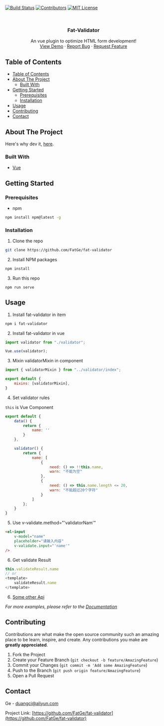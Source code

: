 <!-- PROJECT SHIELDS -->
[![Build Status][build-shield]]()
[![Contributors][contributors-shield]]()
[![MIT License][license-shield]][license-url]


<!-- PROJECT LOGO -->
<br />
<p align="center">
  <h3 align="center">Fat-Validator</h3>

  <p align="center">
    An vue plugin to optimize HTML form development!
    <br />
    <a href="https://fatge.xyz/blog/fat-validator">View Demo</a>
    ·
    <a href="https://github.com/FatGe/fat-validator/issues">Report Bug</a>
    ·
    <a href="https://github.com/FatGe/fat-validator/issues">Request Feature</a>
  </p>
</p>



<!-- TABLE OF CONTENTS -->
## Table of Contents

- [Table of Contents](#Table-of-Contents)
- [About The Project](#About-The-Project)
  - [Built With](#Built-With)
- [Getting Started](#Getting-Started)
  - [Prerequisites](#Prerequisites)
  - [Installation](#Installation)
- [Usage](#Usage)
- [Contributing](#Contributing)
- [Contact](#Contact)



<!-- ABOUT THE PROJECT -->
## About The Project

Here's why dev it, [here](https://juejin.im/post/5c90e141e51d4579a6301451).

### Built With

* [Vue](https://vuejs.org/)


<!-- GETTING STARTED -->
## Getting Started

### Prerequisites

* npm
```sh
npm install npm@latest -g
```

### Installation

1. Clone the repo
```sh
git clone https://github.com/FatGe/fat-validator
```
2. Install NPM packages
```sh
npm install
```
3. Run this repo
```JS
npm run serve
```



<!-- USAGE EXAMPLES -->
## Usage

1. Install fat-validator in item
```bash
npm i fat-validator
```
2. Install fat-validator in vue
```js
import validator from "./validator";

Vue.use(validator);
```
3. Mixin validatorMixin in component
```js
import { validatorMixin } from "../validator/index";

export default {
    mixins: [validatorMixin],
}
```
4. Set validator rules

`this` is Vue Component

```js
export default {
    data() {
        return {
            name: ''
        }
    },

    validator() {
        return {
            name: [
                {
                    need: () => !!this.name,
                    warn: "不能为空"
                },
                {
                    need: () => this.name.length <= 20,
                    warn: "不能超过20个字符"
                }
            ]
        };
    }
}
```
5. Use v-validate.method="'validatorNam'"
```html
<el-input
    v-model="name"
    placeholder="请输入内容"
    v-validate.input="'name'"
/>
```
6. Get validate Result
```js
this.validateResult.name
// or
<template>
    validateResult.name
</template>
```
6. [Some other Api](https://github.com/FatGe/fat-validator/blob/master/src/validator/index.js)


_For more examples, please refer to the [Documentation](https://juejin.im/post/5c90e141e51d4579a6301451)_



<!-- CONTRIBUTING -->
## Contributing

Contributions are what make the open source community such an amazing place to be learn, inspire, and create. Any contributions you make are **greatly appreciated**.

1. Fork the Project
2. Create your Feature Branch (`git checkout -b feature/AmazingFeature`)
3. Commit your Changes (`git commit -m 'Add some AmazingFeature`)
4. Push to the Branch (`git push origin feature/AmazingFeature`)
5. Open a Pull Request

<!-- CONTACT -->
## Contact

Ge - duangci@aliyun.com

Project Link: [https://github.com/FatGe/fat-validator](https://github.com/FatGe/fat-validator)


<!-- MARKDOWN LINKS & IMAGES -->
[build-shield]: https://img.shields.io/badge/build-passing-brightgreen.svg?style=flat-square
[contributors-shield]: https://img.shields.io/badge/contributors-1-orange.svg?style=flat-square
[license-shield]: https://img.shields.io/badge/license-MIT-blue.svg?style=flat-square
[license-url]: https://choosealicense.com/licenses/mit
[linkedin-shield]: https://img.shields.io/badge/-LinkedIn-black.svg?style=flat-square&logo=linkedin&colorB=555
[linkedin-url]: https://linkedin.com/in/othneildrew
[product-screenshot]: https://raw.githubusercontent.com/othneildrew/Best-README-Template/master/screenshot.png
